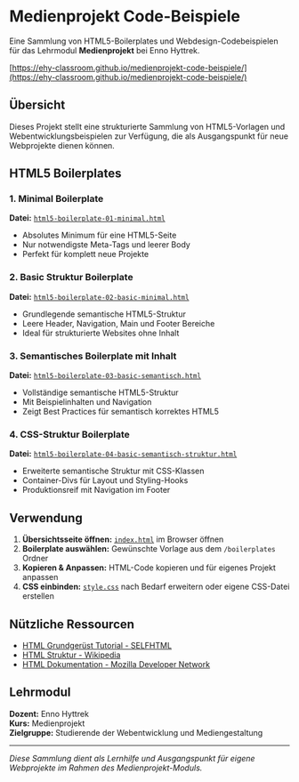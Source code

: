 # Medienprojekt Code-Beispiele

Eine Sammlung von HTML5-Boilerplates und Webdesign-Codebeispielen für das Lehrmodul **Medienprojekt** bei Enno Hyttrek.

[https://ehy-classroom.github.io/medienprojekt-code-beispiele/](https://ehy-classroom.github.io/medienprojekt-code-beispiele/)

## Übersicht

Dieses Projekt stellt eine strukturierte Sammlung von HTML5-Vorlagen und Webentwicklungsbeispielen zur Verfügung, die als Ausgangspunkt für neue Webprojekte dienen können.

## HTML5 Boilerplates

### 1. Minimal Boilerplate

**Datei:** [`html5-boilerplate-01-minimal.html`](boilerplates/html5-boilerplate-01-minimal.html)

- Absolutes Minimum für eine HTML5-Seite
- Nur notwendigste Meta-Tags und leerer Body
- Perfekt für komplett neue Projekte

### 2. Basic Struktur Boilerplate

**Datei:** [`html5-boilerplate-02-basic-minimal.html`](boilerplates/html5-boilerplate-02-basic-minimal.html)

- Grundlegende semantische HTML5-Struktur
- Leere Header, Navigation, Main und Footer Bereiche
- Ideal für strukturierte Websites ohne Inhalt

### 3. Semantisches Boilerplate mit Inhalt

**Datei:** [`html5-boilerplate-03-basic-semantisch.html`](boilerplates/html5-boilerplate-03-basic-semantisch.html)

- Vollständige semantische HTML5-Struktur
- Mit Beispielinhalten und Navigation
- Zeigt Best Practices für semantisch korrektes HTML5

### 4. CSS-Struktur Boilerplate

**Datei:** [`html5-boilerplate-04-basic-semantisch-struktur.html`](boilerplates/html5-boilerplate-04-basic-semantisch-struktur.html)

- Erweiterte semantische Struktur mit CSS-Klassen
- Container-Divs für Layout und Styling-Hooks
- Produktionsreif mit Navigation im Footer

## Verwendung

1. **Übersichtsseite öffnen:** [`index.html`](index.html) im Browser öffnen
2. **Boilerplate auswählen:** Gewünschte Vorlage aus dem `/boilerplates` Ordner
3. **Kopieren & Anpassen:** HTML-Code kopieren und für eigenes Projekt anpassen
4. **CSS einbinden:** [`style.css`](style.css) nach Bedarf erweitern oder eigene CSS-Datei erstellen

## Nützliche Ressourcen

- [HTML Grundgerüst Tutorial - SELFHTML](https://wiki.selfhtml.org/wiki/HTML/Tutorials/Grundger%C3%BCst)
- [HTML Struktur - Wikipedia](https://de.wikipedia.org/wiki/Hypertext_Markup_Language#Allgemeine_Struktur)
- [HTML Dokumentation - Mozilla Developer Network](https://developer.mozilla.org/de/docs/Web/HTML)

## Lehrmodul

**Dozent:** Enno Hyttrek  
**Kurs:** Medienprojekt  
**Zielgruppe:** Studierende der Webentwicklung und Mediengestaltung

---

*Diese Sammlung dient als Lernhilfe und Ausgangspunkt für eigene Webprojekte im Rahmen des Medienprojekt-Moduls.*